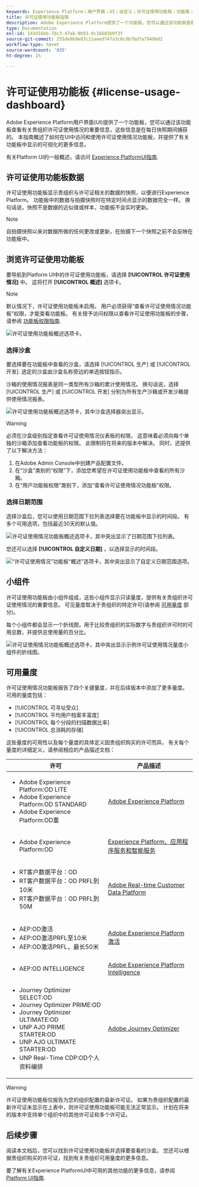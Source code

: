 ```yaml
---
keywords: Experience Platform；用户界面；UI；自定义；许可证使用功能板；功能板；许可证使用；权利；使用情况
title: 许可证使用功能板指南
description: Adobe Experience Platform提供了一个功能板，您可以通过该功能板查看有关贵组织许可证使用情况的重要信息。
type: Documentation
exl-id: 143d16bb-7dc3-47ab-9b93-9c16683b9f3f
source-git-commit: 255de9b9e83c11aeed747a3c0cdb7bd7a7949bd2
workflow-type: tm+mt
source-wordcount: '935'
ht-degree: 1%

---
```


# 许可证使用功能板 {#license-usage-dashboard}

Adobe Experience Platform用户界面(UI)提供了一个功能板，您可以通过该功能板查看有关贵组织许可证使用情况的重要信息，这些信息是在每日快照期间捕获的。 本指南概述了如何在UI中访问和使用许可证使用情况功能板，并提供了有关功能板中显示的可视化的更多信息。

有关Platform UI的一般概述，请访问 [Experience PlatformUI指南](../../landing/ui-guide.md).

## 许可证使用功能板数据

许可证使用功能板显示贵组织与许可证相关的数据的快照，以便进行Experience Platform。 功能板中的数据与拍摄快照时在特定时间点显示的数据完全一样。 换句话说，快照不是数据的近似值或样本，功能板不会实时更新。

>[!NOTE]
>
>自拍摄快照以来对数据所做的任何更改或更新，在拍摄下一个快照之前不会反映在功能板中。

## 浏览许可证使用功能板

要导航到Platform UI中的许可证使用功能板，请选择 **[!UICONTROL 许可证使用情况]** 中。 这将打开 **[!UICONTROL 概述]** 选项卡。

>[!NOTE]
>
>默认情况下，许可证使用功能板未启用。 用户必须获得“查看许可证使用情况功能板”权限，才能查看功能板。 有关授予访问权限以查看许可证使用功能板的步骤，请参阅 [功能板权限指南](../permissions.md).

![许可证使用功能板概述选项卡。](../images/license-usage/dashboard-overview.png)

### 选择沙盒

要选择要在功能板中查看的沙盒，请选择 [!UICONTROL 生产] 或 [!UICONTROL 开发]. 选定的沙盒由沙盒名称旁边的单选按钮指示。

沙箱的使用情况报表是同一类型所有沙箱的累计使用情况。 换句话说，选择 [!UICONTROL 生产] 或 [!UICONTROL 开发] 分别为所有生产沙箱或开发沙箱提供使用情况报表。

![许可证使用功能板概述选项卡，其中沙盒选择器突出显示。](../images/license-usage/select-sandbox.png)

>[!WARNING]
>
>必须在沙盒级别指定查看许可证使用情况仪表板的权限。 这意味着必须向每个单独的沙箱添加查看功能板的权限。 此限制将在将来的版本中解决。 同时，还提供了以下解决方法：
>
>1. 在Adobe Admin Console中创建产品配置文件。
>2. 在“沙盒”类别的“权限”下，添加您希望在许可证使用功能板中查看的所有沙箱。
>3. 在“用户功能板权限”类别下，添加“查看许可证使用情况功能板”权限。


### 选择日期范围

选择沙盒后，您可以使用日期范围下拉列表选择要在功能板中显示的时间段。 有多个可用选项，包括最近30天的默认值。

![许可证使用情况功能板概述选项卡，其中突出显示了日期范围下拉列表。](../images/license-usage/select-date-range.png)

您还可以选择 **[!UICONTROL 自定义日期]** ，以选择显示的时间段。

![“许可证使用情况”功能板“概述”选项卡，其中突出显示了自定义日期范围选项。](../images/license-usage/select-custom-date.png)

## 小组件

许可证使用功能板由小组件组成，这些小组件显示只读量度，提供有关贵组织许可证使用情况的重要信息。 可见量度取决于贵组织的特定许可(请参阅 [可用量度](#available-metrics) 部分)。

每个小组件都会显示一个折线图，用于比较贵组织的实际数字与贵组织许可时的可用总数，并提供总使用量的百分比。

![许可证使用情况功能板概述选项卡，其中突出显示示例许可证使用情况量度小组件的折线图。](../images/license-usage/widgets.png)

## 可用量度

许可证使用情况功能板报告了四个关键量度，并在后续版本中添加了更多量度。 可用的量度包括：

* [!UICONTROL 可寻址受众]
* [!UICONTROL 平均用户档案丰富度]
* [!UICONTROL 每个分段的扫描数据比率]
* [!UICONTROL 总消耗的存储]

这些量度的可用性以及每个量度的具体定义因贵组织购买的许可而异。 有关每个量度的详细定义，请参阅相应的产品描述文档：

| 许可 | 产品描述 |
|---|---|
| <ul><li>Adobe Experience Platform:OD LITE</li><li>Adobe Experience Platform:OD STANDARD</li><li>Adobe Experience Platform:OD重</li></ul> | [Adobe Experience Platform](https://helpx.adobe.com/legal/product-descriptions/adobe-experience-platform.html) |
| <ul><li>Adobe Experience Platform:OD</li></ul> | [Experience Platform、应用程序服务和智能服务](https://helpx.adobe.com/legal/product-descriptions/exp-platform-app-svcs.html) |
| <ul><li>RT客户数据平台：OD</li><li>RT客户数据平台：OD PRFL到10米</li><li>RT客户数据平台：OD PRFL到50M</li></ul> | [Adobe Real-time Customer Data Platform](https://helpx.adobe.com/legal/product-descriptions/real-time-customer-data-platform.html) |
| <ul><li>AEP:OD激活</li><li>AEP:OD激活PRFL至10米</li><li>AEP:OD激活PRFL，最长50米</li></ul> | [Adobe Experience Platform激活](https://helpx.adobe.com/legal/product-descriptions/adobe-experience-platform0.html) |
| <ul><li>AEP:OD INTELLIGENCE</li></ul> | [Adobe Experience Platform Intelligence](https://helpx.adobe.com/legal/product-descriptions/adobe-experience-platform-intelligence---product-description.html) |
| <ul><li>Journey Optimizer SELECT:OD</li><li>Journey Optimizer PRIME:OD</li><li>Journey Optimizer ULTIMATE:OD</li><li>UNP AJO PRIME STARTER:OD</li><li>UNP AJO ULTIMATE STARTER:OD</li><li>UNP Real-Time CDP:OD个人资料编排</li></ul> | [Adobe Journey Optimizer](https://helpx.adobe.com/legal/product-descriptions/adobe-journey-optimizer.html) |

>[!WARNING]
>
>许可证使用功能板仅报告为您的组织配置的最新许可证。 如果为贵组织配置的最新许可证未显示在上表中，则许可证使用功能板可能无法正常显示。 计划在将来的版本中支持单个组织中的其他许可证和多个许可证。

## 后续步骤

阅读本文档后，您可以找到许可证使用功能板并选择要查看的沙盒。 您还可以根据贵组织购买的许可证，找到有关贵组织可用量度的更多信息。

要了解有关Experience PlatformUI中可用的其他功能的更多信息，请参阅 [Platform UI指南](../../landing/ui-guide.md).
